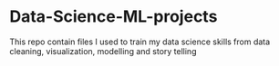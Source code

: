 # Data-Science-ML-projects
This repo contain files I used to train my data science skills from data cleaning,  visualization, modelling and story telling
